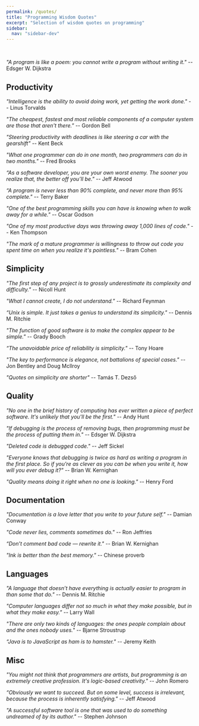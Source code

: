 ```yaml
---
permalink: /quotes/
title: "Programming Wisdom Quotes"
excerpt: "Selection of wisdom quotes on programming"
sidebar:
  nav: "sidebar-dev"
---
```


<br/>

_"A program is like a poem: you cannot write a program without writing it."_
-- Edsger W. Dijkstra

## Productivity

_"Intelligence is the ability to avoid doing work, yet getting the work done."_
-- Linus Torvalds

_"The cheapest, fastest and most reliable components of a computer system are
  those that aren't there."_
-- Gordon Bell

_"Steering productivity with deadlines is like steering a car with the
  gearshift"_
-- Kent Beck

_"What one programmer can do in one month, two programmers can do in two
  months."_
-- Fred Brooks

_“As a software developer, you are your own worst enemy. The sooner you realize
  that, the better off you’ll be."_
-- Jeff Atwood

_“A program is never less than 90% complete, and never more than 95%
  complete."_
-- Terry Baker

_"One of the best programming skills you can have is knowing when to walk away
  for a while."_
-- Oscar Godson

_"One of my most productive days was throwing away 1,000 lines of code."_
-- Ken Thompson

_"The mark of a mature programmer is willingness to throw out code you spent
  time on when you realize it's pointless."_
-- Bram Cohen


## Simplicity

_"The first step of any project is to grossly underestimate its complexity and difficulty."_
-- Nicoll Hunt

_"What I cannot create, I do not understand."_
-- Richard Feynman

_“Unix is simple. It just takes a genius to understand its simplicity."_
-- Dennis M. Ritchie

_"The function of good software is to make the complex appear to be simple."_
-- Grady Booch

_“The unavoidable price of reliability is simplicity."_
-- Tony Hoare

_"The key to performance is elegance, not battalions of special cases."_
-- Jon Bentley and Doug McIlroy

_"Quotes on simplicity are shorter"_
-- Tamás T. Dezső


## Quality

_"No one in the brief history of computing has ever written a piece of perfect
  software. It's unlikely that you'll be the first."_
-- Andy Hunt

_"If debugging is the process of removing bugs, then programming must be the
  process of putting them in."_
-- Edsger W. Dijkstra

_"Deleted code is debugged code."_
-- Jeff Sickel

_"Everyone knows that debugging is twice as hard as writing a program in the
  first place. So if you're as clever as you can be when you write it, how
  will you ever debug it?"_
-- Brian W. Kernighan

_"Quality means doing it right when no one is looking."_
-- Henry Ford


## Documentation

_"Documentation is a love letter that you write to your future self."_
-- Damian Conway

_"Code never lies, comments sometimes do."_
-- Ron Jeffries

_“Don’t comment bad code — rewrite it."_
-- Brian W. Kernighan

_"Ink is better than the best memory."_
-- Chinese proverb

## Languages

_"A language that doesn’t have everything is actually easier to program in
  than some that do."_
-- Dennis M. Ritchie

_"Computer languages differ not so much in what they make possible, but in what
  they make easy."_
-- Larry Wall

_"There are only two kinds of languages: the ones people complain about and the
  ones nobody uses."_
-- Bjarne Stroustrup

_“Java is to JavaScript as ham is to hamster."_
--  Jeremy Keith

## Misc

_"You might not think that programmers are artists, but programming is an
  extremely creative profession. It's logic-based creativity."_
-- John Romero

_“Obviously we want to succeed. But on some level, success is irrelevant,
  because the process is inherently satisfying."_
-- Jeff Atwood

_"A successful software tool is one that was used to do something undreamed of
  by its author."_
-- Stephen Johnson

